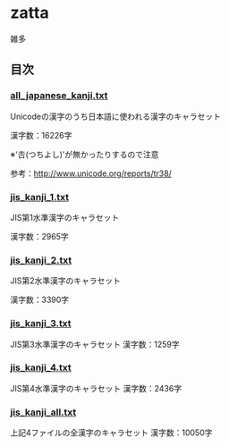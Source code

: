 # zatta
雑多

## 目次

### [all_japanese_kanji.txt](https://github.com/swigin/zatta/blob/main/all_japanese_kanji.txt)
Unicodeの漢字のうち日本語に使われる漢字のキャラセット

漢字数：16226字

※'𠮷(つちよし)'が無かったりするので注意

参考：http://www.unicode.org/reports/tr38/

### [jis_kanji_1.txt](https://github.com/swigin/zatta/blob/main/jis_kanji_1.txt)
JIS第1水準漢字のキャラセット

漢字数：2965字

### [jis_kanji_2.txt](https://github.com/swigin/zatta/blob/main/jis_kanji_2.txt)
JIS第2水準漢字のキャラセット

漢字数：3390字

### [jis_kanji_3.txt](https://github.com/swigin/zatta/blob/main/jis_kanji_3.txt)
JIS第3水準漢字のキャラセット
漢字数：1259字

### [jis_kanji_4.txt](https://github.com/swigin/zatta/blob/main/jis_kanji_4.txt)
JIS第4水準漢字のキャラセット
漢字数：2436字

### [jis_kanji_all.txt](https://github.com/swigin/zatta/blob/main/jis_kanji_all.txt)
上記4ファイルの全漢字のキャラセット
漢字数：10050字
